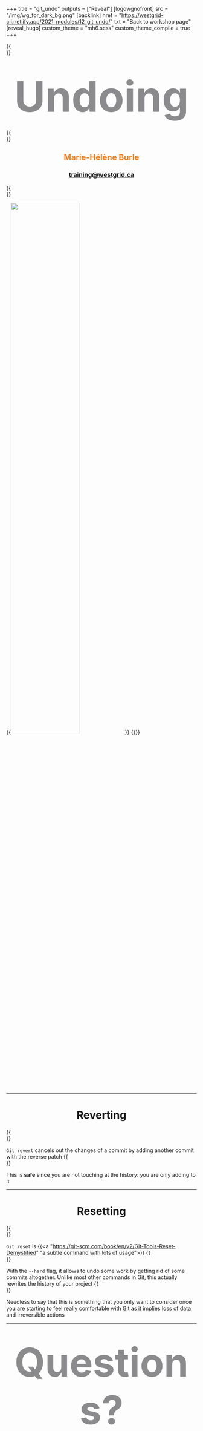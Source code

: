 +++
title = "git_undo"
outputs = ["Reveal"]
[logowgnofront]
src = "/img/wg_for_dark_bg.png"
[backlink]
href = "https://westgrid-cli.netlify.app/2021_modules/12_git_undo/"
txt = "Back to workshop page"
[reveal_hugo]
custom_theme = "mh6.scss"
custom_theme_compile = true
+++

{{<br size="2">}}
# <font color="#8b8b8d"><span style="font-size: 7rem;"><center>Undoing</center></span></font>
{{<br size="5">}}
## <font color="#f58020"><div style="line-height: 1.5rem"><center>Marie-Hélène Burle</center></div></font>
### <font color="#8b8b8d"><center>training@westgrid.ca</center></font>
{{<br size="1.5">}}

{{<img src="/img/wg_for_dark_bg.png" title="" width="60%" line-height="rem">}}
{{</img>}}

---

# <center>Reverting</center>
{{<br size="4">}}

`Git revert` cancels out the changes of a commit by adding another commit with the reverse patch
{{<br size="2">}}

This is **safe** since you are not touching at the history: you are only adding to it

---

# <center>Resetting</center>
{{<br size="4">}}

`Git reset` is {{<a "https://git-scm.com/book/en/v2/Git-Tools-Reset-Demystified" "a subtle command with lots of usage">}}
{{<br size="3">}}

With the `--hard` flag, it allows to undo some work by getting rid of some commits altogether. Unlike most other commands in Git, this actually rewrites the history of your project
{{<br size="3">}}

Needless to say that this is something that you only want to consider once you are starting to feel really comfortable with Git as it implies loss of data and irreversible actions

---

# <font color="#8b8b8d"><center><span style="font-size: 6.5rem">Questions?</span></center></font>

